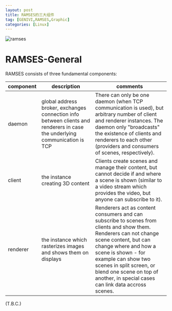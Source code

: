 ```yaml
---
layout: post
title: RAMSES的三大组件
tag: [GENIVI,RAMSES,Graphic]
categories: [Linux]
---
```


<!--break-->

![ramses](../public/2018/10/ramses.svg)

# RAMSES-General

RAMSES consists of three fundamental components:


| component | description                              | comments                                 | 
| --------- | ---------------------------------------- | ---------------------------------------- | 
| daemon    | global address broker, exchanges connection info between clients and renderers in case the underlying communication is TCP | There can only be one daemon (when TCP communication is used), but arbitrary number of client and renderer instances. The daemon only "broadcasts" the existence of clients and renderers to each other (providers and consumers of scenes, respectively). | 
| client    | the instance creating 3D content         | Clients create scenes and manage their content, but cannot decide if and where a scene is shown (similar to a video stream which provides the video, but anyone can subscribe to it). | 
| renderer  | the instance which rasterizes images and shows them on displays | Renderers act as content consumers and can subscribe to scenes from clients and show them. Renderers can not change scene content, but can change where and how a scene is shown - for example can show two scenes in split screen, or blend one scene on top of another, in special cases can link data accross scenes. | 


(T.B.C.)

